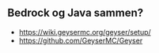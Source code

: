 
## Bedrock og Java sammen?

- https://wiki.geysermc.org/geyser/setup/
- https://github.com/GeyserMC/Geyser